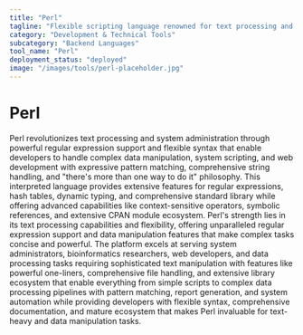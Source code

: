 ```yaml
---
title: "Perl"
tagline: "Flexible scripting language renowned for text processing and system administration"
category: "Development & Technical Tools"
subcategory: "Backend Languages"
tool_name: "Perl"
deployment_status: "deployed"
image: "/images/tools/perl-placeholder.jpg"
---
```


# Perl

Perl revolutionizes text processing and system administration through powerful regular expression support and flexible syntax that enable developers to handle complex data manipulation, system scripting, and web development with expressive pattern matching, comprehensive string handling, and "there's more than one way to do it" philosophy. This interpreted language provides extensive features for regular expressions, hash tables, dynamic typing, and comprehensive standard library while offering advanced capabilities like context-sensitive operators, symbolic references, and extensive CPAN module ecosystem. Perl's strength lies in its text processing capabilities and flexibility, offering unparalleled regular expression support and data manipulation features that make complex tasks concise and powerful. The platform excels at serving system administrators, bioinformatics researchers, web developers, and data processing tasks requiring sophisticated text manipulation with features like powerful one-liners, comprehensive file handling, and extensive library ecosystem that enable everything from simple scripts to complex data processing pipelines with pattern matching, report generation, and system automation while providing developers with flexible syntax, comprehensive documentation, and mature ecosystem that makes Perl invaluable for text-heavy and data manipulation tasks.
